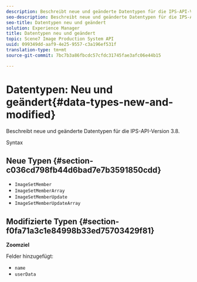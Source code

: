 ```yaml
---
description: Beschreibt neue und geänderte Datentypen für die IPS-API-Version 3.8.
seo-description: Beschreibt neue und geänderte Datentypen für die IPS-API-Version 3.8.
seo-title: Datentypen neu und geändert
solution: Experience Manager
title: Datentypen neu und geändert
topic: Scene7 Image Production System API
uuid: 099349dd-aaf9-4e25-9557-c3a196ef531f
translation-type: tm+mt
source-git-commit: 7bc7b3a86fbcdc57cfdc31745fae3afc06e44b15

---
```



# Datentypen: Neu und geändert{#data-types-new-and-modified}

Beschreibt neue und geänderte Datentypen für die IPS-API-Version 3.8.

Syntax

## Neue Typen {#section-c036cd798fb44d6bad7e7b3591850cdd}

* `ImageSetMember`
* `ImageSetMemberArray`
* `ImageSetMemberUpdate`
* `ImageSetMemberUpdateArray`

## Modifizierte Typen {#section-f0fa71a3c1e84998b33ed75703429f81}

**Zoomziel**

Felder hinzugefügt:

* `name`
* `userData`

